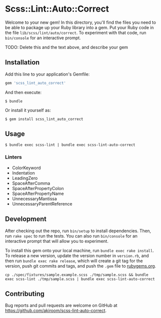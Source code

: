 # Scss::Lint::Auto::Correct

Welcome to your new gem! In this directory, you'll find the files you need to be able to package up your Ruby library into a gem. Put your Ruby code in the file `lib/scss/lint/auto/correct`. To experiment with that code, run `bin/console` for an interactive prompt.

TODO: Delete this and the text above, and describe your gem

## Installation

Add this line to your application's Gemfile:

```ruby
gem 'scss_lint_auto_correct'
```

And then execute:

    $ bundle

Or install it yourself as:

    $ gem install scss_lint_auto_correct

## Usage

```
$ bundle exec scss-lint | bundle exec scss-lint-auto-correct
```

### Linters

- ColorKeyword
- Indentation
- LeadingZero
- SpaceAfterComma
- SpaceAfterPropertyColon
- SpaceAfterPropertyName
- UnnecessaryMantissa
- UnnecessaryParentReference

## Development

After checking out the repo, run `bin/setup` to install dependencies. Then, run `rake spec` to run the tests. You can also run `bin/console` for an interactive prompt that will allow you to experiment.

To install this gem onto your local machine, run `bundle exec rake install`. To release a new version, update the version number in `version.rb`, and then run `bundle exec rake release`, which will create a git tag for the version, push git commits and tags, and push the `.gem` file to [rubygems.org](https://rubygems.org).

```
cp ./spec/fixtures/sample.example.scss ./tmp/sample.scss && bundle exec scss-lint ./tmp/sample.scss | bundle exec scss-lint-auto-correct
```

## Contributing

Bug reports and pull requests are welcome on GitHub at https://github.com/akiroom/scss-lint-auto-correct.
